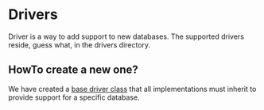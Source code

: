 # Drivers

Driver is a way to add support to new databases. The supported drivers reside, guess what, in the drivers directory.

## HowTo create a new one?

We have created a [base driver class](./dbaas/drivers/base.py) that all implementations must inherit to provide support for a specific database.

